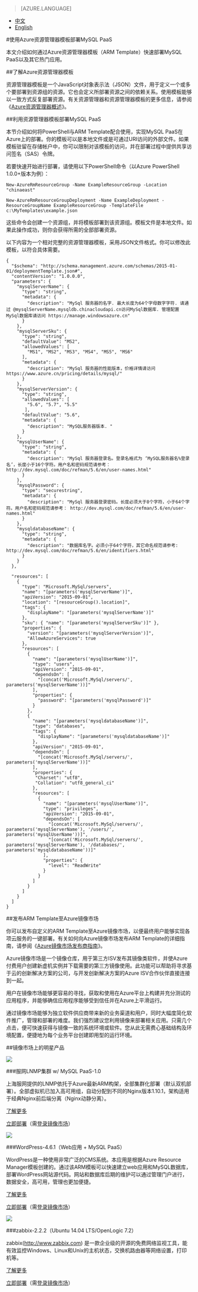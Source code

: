 <properties linkid="" urlDisplayName="" pageTitle="使用Azure资源管理器模板部署MySQL PaaS - Azure微软云" metaKeywords="Azure云, 技术文档, 文档与资源, MySQL, 数据库, 资源管理器, ARM, ARM Template, Azure MySQL, MySQL PaaS, Azure MySQL PaaS, Azure MySQL Service, Azure RDS" description="本文介绍如何通过Azure资源管理器模板（ARM Template）快速部署MySQL PaaS以及其它热门应用。" metaCanonical="" services="MySQL" documentationCenter="Services" title="" authors="" solutions="" manager="" editor="" />  

<tags ms.service="mysql" ms.date="03/14/2017" wacn.date="03/14/2017" wacn.lang="cn" />

> [AZURE.LANGUAGE]
- [中文](/documentation/articles/mysql-database-armtemplate-deploymysql/)
- [English](/documentation/articles/mysql-database-enus-armtemplate-deploymysql/) 

#使用Azure资源管理器模板部署MySQL PaaS

本文介绍如何通过Azure资源管理器模板（ARM Template）快速部署MySQL PaaS以及其它热门应用。

##了解Azure资源管理器模板

资源管理器模板是一个JavaScript对象表示法（JSON）文件，用于定义一个或多个要部署到资源组的资源。它也会定义所部署资源之间的依赖关系。使用模板能够以一致方式反复部署资源。有关资源管理器和资源管理器模板的更多信息，请参阅《[Azure资源管理器概述](https://docs.microsoft.com/zh-cn/azure/azure-resource-manager/resource-group-overview)》。

##利用资源管理器模板部署MySQL PaaS

本节介绍如何将PowerShell与ARM Template配合使用，实现MySQL PaaS在Azure上的部署。你的模板可以是本地文件或是可通过URI访问的外部文件。如果模板驻留在存储帐户中，你可以限制对该模板的访问，并在部署过程中提供共享访问签名（SAS）令牌。

若要快速开始进行部署，请使用以下PowerShell命令（以Azure PowerShell 1.0.0+版本为例）：

	New-AzureRmResourceGroup -Name ExampleResourceGroup -Location "chinaeast"
	
	New-AzureRmResourceGroupDeployment -Name ExampleDeployment -ResourceGroupName ExampleResourceGroup -TemplateFile c:\MyTemplates\example.json

这些命令会创建一个资源组，并将模板部署到该资源组。模板文件是本地文件。如果此操作成功，则你会获得所需的全部部署资源。

以下内容为一个相对完整的资源管理器模板，采用JSON文件格式。你可以修改此模板，以符合具体需要。

	{
	  "$schema": "http://schema.management.azure.com/schemas/2015-01-01/deploymentTemplate.json#",
	  "contentVersion": "1.0.0.0",
	  "parameters": {
	    "mysqlServerName": {
	      "type": "string",
	      "metadata": {
	        "description": "MySql 服务器的名字. 最大长度为64个字母数字字符. 请通过 @mysqlServerName.mysqldb.chinacloudapi.cn访问MySql数据库. 管理配置MySql数据库请访问 https://manage.windowsazure.cn"
	      }
	    },
	    "mysqlServerSku": {
	      "type": "string",
	      "defaultValue": "MS2",
	      "allowedValues": [
	        "MS1", "MS2", "MS3", "MS4", "MS5", "MS6"
	      ],
	      "metadata": {
	        "description": "MySql 服务器的性能版本，价格详情请访问 https://www.azure.cn/pricing/details/mysql/"
	      }
	    },
	    "mysqlServerVersion": {
	      "type": "string",
	      "allowedValues": [
	        "5.6", "5.7", "5.5"
	       ],
	      "defaultValue": "5.6",
	      "metadata": {
	        "description": "MySQL服务器版本. "
	      }
	    },
	    "mysqlUserName": {
	      "type": "string",
	      "metadata": {
	        "description": "MySql 服务器登录名。登录名格式为 ‘MySQL服务器名%登录名’，长度小于16个字符。用户名和密码规范请参考： http://dev.mysql.com/doc/refman/5.6/en/user-names.html"
	      }
	    },
	    "mysqlPassword": {
	      "type": "securestring",
	      "metadata": {
	        "description": "MySql 服务器登录密码。长度必须大于8个字符，小于64个字符。用户名和密码规范请参考： http://dev.mysql.com/doc/refman/5.6/en/user-names.html"
	      }
	    },
	    "mysqldatabaseName": {
	      "type": "string",
	      "metadata": {
	        "description": "数据库名字。必须小于64个字符，其它命名规范请参考: http://dev.mysql.com/doc/refman/5.6/en/identifiers.html"
	      }
	    }
	  },
	
	  "resources": [   
	    {
	      "type": "Microsoft.MySql/servers",
	      "name": "[parameters('mysqlServerName')]",
	      "apiVersion": "2015-09-01",
	      "location": "[resourceGroup().location]",
	      "tags": {
	        "displayName": "[parameters('mysqlServerName')]"
	      },
	      "sku": { "name": "[parameters('mysqlServerSku')]" },
	      "properties": {
	        "version": "[parameters('mysqlServerVersion')]",
	        "AllowAzureServices": true
	      },
	      "resources": [
	        {
	          "name": "[parameters('mysqlUserName')]",
	          "type": "users",
	          "apiVersion": "2015-09-01",
	          "dependsOn": [
	            "[concat('Microsoft.MySql/servers/', parameters('mysqlServerName'))]"
	          ],
	          "properties": {
	            "password": "[parameters('mysqlPassword')]"
	          }
	        },
	        {
	          "name": "[parameters('mysqldatabaseName')]",
	          "type": "databases",
	          "tags": {
	            "displayName": "[parameters('mysqldatabaseName')]"
	          },
	          "apiVersion": "2015-09-01",
	          "dependsOn": [
	            "[concat('Microsoft.MySql/servers/', parameters('mysqlServerName'))]"
	          ],
	          "properties": {
	           "Charset": "utf8",
	           "Collation": "utf8_general_ci"
              },
	          "resources": [
	            {
	              "name": "[parameters('mysqlUserName')]",
	              "type": "privileges",
	              "apiVersion": "2015-09-01",
	              "dependsOn": [
	                "[concat('Microsoft.MySql/servers/', parameters('mysqlServerName'), '/users/', parameters('mysqlUserName'))]",
	                "[concat('Microsoft.MySql/servers/', parameters('mysqlServerName'), '/databases/', parameters('mysqldatabaseName'))]"
	              ],
	              "properties": {
	                "level": "ReadWrite"
	              }
	            }
	          ]
	        }
	      ]
	    }
	  ]
	}

##发布ARM Template至Azure镜像市场

你可以发布自定义的ARM Template至Azure镜像市场，以便最终用户能够实现各项云服务的一键部署。有关如何向Azure镜像市场发布ARM Template的详细指南，请参阅《[Azure镜像市场发布商指南](https://market.azure.cn/Documentation/article/publishguide/)》。

Azure镜像市场是一个镜像仓库，用于第三方ISV发布其镜像类软件，并使Azure付费用户创建新虚机实例并下载需要的第三方镜像使用。此功能可以帮助将寻求基于云的创新解决方案的公司，与开发创新解决方案的Azure ISV合作伙伴直接连接到一起。

用户在镜像市场能够更容易的寻找，获取和使用在Azure平台上构建并充分测试的应用程序，并能够确信应用程序能够受到信任并在Azure上平滑运行。

通过镜像市场能够为独立软件供应商带来新的业务渠道和用户，同时大幅度简化软件推广，管理和部署的难度。我们强烈建议您利用镜像来部署相关应用。只需几个点击，便可快速获得与镜像一致的系统环境或软件。您从此无需费心基础结构及环境配置，便捷地为每个业务平台创建即用型的运行环境。

##镜像市场上的明星产品

![](./media/mysql-database-armtemplate-deploymysql/fuwang.png)

###服网LNMP集群 w/ MySQL PaaS-1.0

上海服网提供的LNMP依托于Azure最新ARM构架，全部集群化部署（默认双机部署）。全部虚拟机已加入高可用组，自动分配到不同的Nginx版本1.10.1，架构适用于经典Nginx前后端分离（Nginx动静分离）。

[了解更多](https://market.azure.cn/Vhd/Show?vhdId=12005&version=14150)

[立即部署](https://market.azure.cn/VM/Launch?vhdId=12005&version=14150)（需[登录镜像市场](https://market.azure.cn/Sign/Login?url=%2fVhd%2fShow%3fvhdId%3d12005%26version%3d14150)）

![](./media/mysql-database-armtemplate-deploymysql/wordpress.png)

###WordPress-4.6.1（Web应用 + MySQL PaaS）

WordPress是一种使用非常广泛的CMS系统。本应用是根据Azure Resource Manager模板创建的。通过该ARM模板可以快速建立web应用和MySQL数据库，部署WordPress网站源代码。网站和数据库后期的维护可以通过管理门户进行，数据安全，高可用，管理也更加便捷。

[了解更多](https://market.azure.cn/Vhd/Show?vhdId=12006&version=14125)

[立即部署](https://market.azure.cn/VM/Launch?vhdId=12006&version=14125)（需[登录镜像市场](https://market.azure.cn/Sign/Login?url=%2fVhd%2fShow%3fvhdId%3d12006%26version%3d14125)）

![](./media/mysql-database-armtemplate-deploymysql/zabbix.png)

###zabbix-2.2.2（Ubuntu 14.04 LTS/OpenLogic 7.2）

zabbix(http://www.zabbix.com) 是一款企业级的开源的免费网络监视工具，能有效监控Windows、Linux和Unix的主机状态，交换机路由器等网络设置，打印机等。

[了解更多](https://market.azure.cn/Vhd/Show?vhdId=12009&version=14123)

[立即部署](https://market.azure.cn/VM/Launch?vhdId=12009&version=14123)（需[登录镜像市场](https://market.azure.cn/Sign/Login?url=%2fVhd%2fShow%3fvhdId%3d12009%26version%3d14123)）